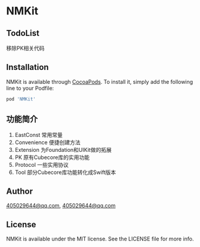# NMKit

## TodoList
移除PK相关代码


## Installation

NMKit is available through [CocoaPods](https://cocoapods.org). To install
it, simply add the following line to your Podfile:

```ruby
pod 'NMKit'
```

## 功能简介
1. EastConst 常用常量
2. Convenience 便捷创建方法
3. Extension 为Foundation和UIKit做的拓展
4. PK 原有Cubecore库的实用功能
5. Protocol 一些实用协议
6. Tool 部分Cubecore库功能转化成Swift版本

## Author

405029644@qq.com, 405029644@qq.com

## License

NMKit is available under the MIT license. See the LICENSE file for more info.
